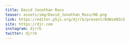 ```yaml
---
title: David Jonathan Ross
teaser: assets/img/David_Jonathan_Ross/00.png
link: https://editor.p5js.org/djrrb/present/DUWzeNIn3
site: https://djr.com
instagram: djrrb
twitter: djrrb
---
```

